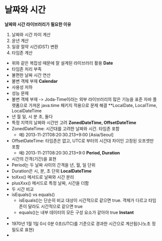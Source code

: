 # 날짜와 시간
**날짜와 시간 라이브러리가 필요한 이유**
1. 날짜와 시간 차이 계산
2. 윤년 계산
3. 일광 절약 시간(DST) 변환
4. 타임존 계산
- 위와 같은 복잡성 때문에 잘 설계된 라이브러리 활용
  **Date**
- 타임존 처리 부족
- 불편한 날짜 시간 연산
- 불변 객체 부재
  **Calendar**
- 사용성 저하
- 성능 문제
- 불변 객체 부재
  -> Joda-Time이라는 외부 라이브러리의 많은 기능을 표준 자바 플랫폼으로 가져온 java.time 패키지 적용으로 문제 해결
  **LocalDate, LocalTime, LocalDateTime
- 년 월 일, 시 분 초, 둘다
- 특정 지역의 날짜와 시간만 고려
  **ZonedDateTime, OffsetDateTime**
- ZonedDateTime: 시간대를 고려한 날짜와 시간. 타임존 포함
    - 예) 2013-11-21T08:20:30.213+9:00 [Asia/Seoul]
- OffsetDateTime: 타임존은 없고, UTC로 부터의 시간대 차이인 고정된 오프셋만 포함
    - 예) 2013-11-21T08:20:30.213+9:0
      **Period, Duration**
- 시간의 간격(기간)을 표현
- Period는 두 날짜 사이의 간격을 년, 월, 일 단위
- Duration은 시, 분, 초 단위
  **LocalDateTime**
- toXxx() 메서드로 날짜와 시간 분리
- plusXxx() 메서드로 특정 날짜, 시간을 더함
- 두 시간 비교
- isEquals() vs equals()
    - isEquals()는 단순히 비교 대상이 시간적으로 같으면 true. 객체가 다르고 타임존이 달라도 시간적으로 같으면 true
    - equals()는 내부 데이터의 모든 구성 요소가 같아야 true
      **Instant**
-
- 1970년 1월 1일 0시 0분 0초(UTC)를 기준으로 경과한 시간으로 계산됨(나노초 정밀도로 표현)
- 
